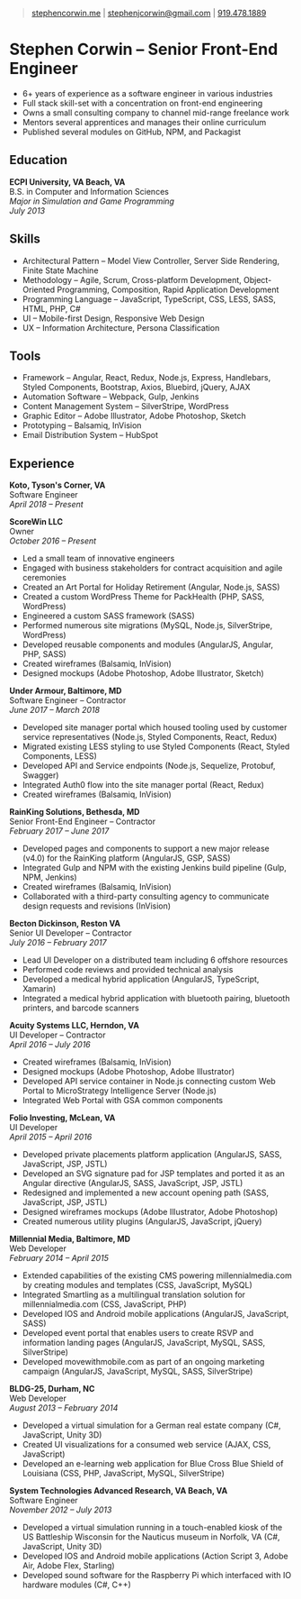 > [stephencorwin.me](https://stephencorwin.me) | 
[stephenjcorwin@gmail.com](mailto:stephenjcorwin@gmail.com) | 
[919.478.1889](tel:9194781889)

# Stephen Corwin &ndash; Senior Front-End Engineer
- 6+ years of experience as a software engineer in various industries
- Full stack skill-set with a concentration on front-end engineering
- Owns a small consulting company to channel mid-range freelance work
- Mentors several apprentices and manages their online curriculum
- Published several modules on GitHub, NPM, and Packagist

## Education
**ECPI University, VA Beach, VA**  
B.S. in Computer and Information Sciences  
*Major in Simulation and Game Programming*  
*July 2013*  

## Skills
- Architectural Pattern &ndash; Model View Controller, Server Side Rendering, Finite State Machine
- Methodology &ndash; Agile, Scrum, Cross-platform Development, Object-Oriented Programming, Composition, Rapid Application Development
- Programming Language &ndash; JavaScript, TypeScript, CSS, LESS, SASS, HTML, PHP, C# 
- UI &ndash; Mobile-first Design, Responsive Web Design 
- UX &ndash; Information Architecture, Persona Classification

## Tools
- Framework &ndash; Angular, React, Redux, Node.js, Express, Handlebars, Styled Components, Bootstrap, Axios, Bluebird, jQuery, AJAX
- Automation Software &ndash; Webpack, Gulp, Jenkins
- Content Management System &ndash; SilverStripe, WordPress
- Graphic Editor &ndash; Adobe Illustrator, Adobe Photoshop, Sketch
- Prototyping &ndash; Balsamiq, InVision
- Email Distribution System &ndash; HubSpot

## Experience
**Koto, Tyson's Corner, VA**  
Software Engineer  
*April 2018 &ndash; Present*  

**ScoreWin LLC**  
Owner  
*October 2016 &ndash; Present*  
- Led a small team of innovative engineers
- Engaged with business stakeholders for contract acquisition and agile ceremonies
- Created an Art Portal for Holiday Retirement (Angular, Node.js, SASS)
- Created a custom WordPress Theme for PackHealth (PHP, SASS, WordPress)
- Engineered a custom SASS framework (SASS)
- Performed numerous site migrations (MySQL, Node.js, SilverStripe, WordPress)
- Developed reusable components and modules (AngularJS, Angular, PHP, SASS)
- Created wireframes (Balsamiq, InVision)
- Designed mockups (Adobe Photoshop, Adobe Illustrator, Sketch)

**Under Armour, Baltimore, MD**  
Software Engineer &ndash; Contractor  
*June 2017 &ndash; March 2018*  
- Developed site manager portal which housed tooling used by customer service representatives (Node.js, Styled Components, React, Redux)
- Migrated existing LESS styling to use Styled Components (React, Styled Components, LESS)
- Developed API and Service endpoints (Node.js, Sequelize, Protobuf, Swagger)
- Integrated Auth0 flow into the site manager portal (React, Redux)
- Created wireframes (Balsamiq, InVision)

**RainKing Solutions, Bethesda, MD**  
Senior Front-End Engineer &ndash; Contractor  
*February 2017 &ndash; June 2017*  
- Developed pages and components to support a new major release (v4.0) for the RainKing platform (AngularJS, GSP, SASS)
- Integrated Gulp and NPM with the existing Jenkins build pipeline (Gulp, NPM, Jenkins)
- Created wireframes (Balsamiq, InVision)
- Collaborated with a third-party consulting agency to communicate design requests and revisions (InVision)

**Becton Dickinson, Reston VA**  
Senior UI Developer &ndash; Contractor  
*July 2016 &ndash; February 2017*  
- Lead UI Developer on a distributed team including 6 offshore resources
- Performed code reviews and provided technical analysis
- Developed a medical hybrid application (AngularJS, TypeScript, Xamarin)
- Integrated a medical hybrid application with bluetooth pairing, bluetooth printers, and barcode scanners

**Acuity Systems LLC, Herndon, VA**  
UI Developer &ndash; Contractor  
*April 2016 &ndash; July 2016*  
- Created wireframes (Balsamiq, InVision)
- Designed mockups (Adobe Photoshop, Adobe Illustrator)
- Developed API service container in Node.js connecting custom Web Portal to MicroStrategy Intelligence Server (Node.js)
- Integrated Web Portal with GSA common components

**Folio Investing, McLean, VA**  
UI Developer  
*April 2015 &ndash; April 2016*  
- Developed private placements platform application (AngularJS, SASS, JavaScript, JSP, JSTL)
- Developed an SVG signature pad for JSP templates and ported it as an Angular directive (AngularJS, SASS, JavaScript, JSP, JSTL)
- Redesigned and implemented a new account opening path (SASS, JavaScript, JSP, JSTL)
- Designed wireframes mockups (Adobe Illustrator, Adobe Photoshop)
- Created numerous utility plugins (AngularJS, JavaScript, jQuery)

**Millennial Media, Baltimore, MD**  
Web Developer  
*February 2014 &ndash; April 2015*  
- Extended capabilities of the existing CMS powering millennialmedia.com by creating modules and templates (CSS, JavaScript, MySQL)
- Integrated Smartling as a multilingual translation solution for millennialmedia.com (CSS, JavaScript, PHP)
- Developed IOS and Android mobile applications (AngularJS, JavaScript, SASS)
- Developed event portal that enables users to create RSVP and information landing pages (AngularJS, JavaScript, MySQL, SASS, SilverStripe)
- Developed movewithmobile.com as part of an ongoing marketing campaign (AngularJS, JavaScript, MySQL, SASS, SilverStripe)

**BLDG-25, Durham, NC**  
Web Developer  
*August 2013 &ndash; February 2014*  
- Developed a virtual simulation for a German real estate company (C#, JavaScript, Unity 3D)
- Created UI visualizations for a consumed web service (AJAX, CSS, JavaScript)
- Developed an e-learning web application for Blue Cross Blue Shield of Louisiana (CSS, PHP, JavaScript, MySQL, SilverStripe)

**System Technologies Advanced Research, VA Beach, VA**  
Software Engineer  
*November 2012 &ndash; July 2013*  
- Developed a virtual simulation running in a touch-enabled kiosk of the US Battleship Wisconsin for the Nauticus museum in Norfolk, VA (C#, JavaScript, Unity 3D)
- Developed IOS and Android mobile applications (Action Script 3, Adobe Air, Adobe Flex, Starling)
- Developed sound software for the Raspberry Pi which interfaced with IO hardware modules (C#, C++)
